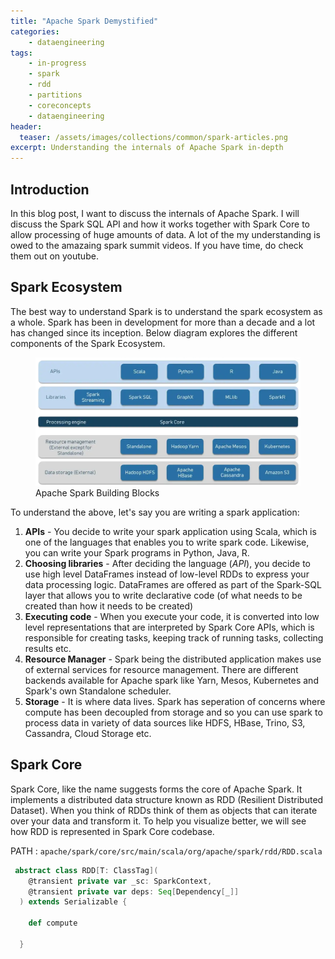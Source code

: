 ```yaml
---
title: "Apache Spark Demystified"
categories:
    - dataengineering
tags:
    - in-progress
    - spark
    - rdd
    - partitions
    - coreconcepts
    - dataengineering
header: 
  teaser: /assets/images/collections/common/spark-articles.png
excerpt: Understanding the internals of Apache Spark in-depth
---
```


## Introduction
In this blog post, I want to discuss the internals of Apache Spark. I will discuss the Spark SQL API and how it works together with Spark Core to allow processing of huge amounts of data. A lot of the my understanding is owed to the amazaing spark summit videos. If you have time, do check them out on youtube.

## Spark Ecosystem
The best way to understand Spark is to understand the spark ecosystem as a whole. Spark has been in development for more than a decade and a lot has changed since its inception. Below diagram explores the different components of the Spark Ecosystem.

<figure style="max-width: 550px" class="align-center">
  <div class="image-wrapper">
    <img src="/assets/images/collections/posts/2024-04-06-Spark-deepdive/ecosystem.png" alt="">
    
  </div>
  <figcaption>Apache Spark Building Blocks</figcaption>
</figure>

To understand the above, let's say you are writing a spark application:
1. __APIs__ - You decide to write your spark application using Scala, which is one of the languages that enables you to write spark code. Likewise, you can write your Spark programs in Python, Java, R. 
2. __Choosing libraries__ - After deciding the language (_API_), you decide to use high level DataFrames instead of low-level RDDs to express your data processing logic. DataFrames are offered as part of the Spark-SQL layer that allows you to write declarative code (of what needs to be created than how it needs to be created)
3. __Executing code__ - When you execute your code, it is converted into low level representations that are interpreted by Spark Core APIs, which is responsible for creating tasks, keeping track of running tasks, collecting results etc.
4. __Resource Manager__ - Spark being the distributed application makes use of external services for resource management. There are different backends available for Apache spark like Yarn, Mesos, Kubernetes and Spark's own Standalone scheduler.
5. __Storage__ - It is where data lives. Spark has seperation of concerns where compute has been decoupled from storage and so you can use spark to process data in variety of data sources like HDFS, HBase, Trino, S3, Cassandra, Cloud Storage etc.

## Spark Core
Spark Core, like the name suggests forms the core of Apache Spark. It implements a distributed data structure known as RDD (Resilient Distributed Dataset). When you think of RDDs think of them as objects that can iterate over your data and transform it. To help you visualize better, we will see how RDD is represented in Spark Core codebase.

PATH : `apache/spark/core/src/main/scala/org/apache/spark/rdd/RDD.scala`
~~~scala
 abstract class RDD[T: ClassTag](
    @transient private var _sc: SparkContext,
    @transient private var deps: Seq[Dependency[_]]
  ) extends Serializable {

    def compute 

  }
~~~















